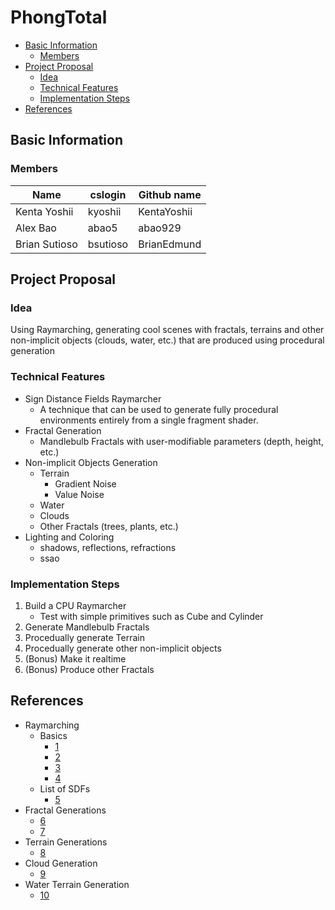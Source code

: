 # PhongTotal

* [Basic Information](#basic-information)
    * [Members](#members)
* [Project Proposal](#project-proposal)
    * [Idea](#idea)
    * [Technical Features](#technical-features)
    * [Implementation Steps](#implementation-steps)
* [References](#references)

## Basic Information
### __Members__
| Name | cslogin | Github name |
|----|----|----|
| Kenta Yoshii | kyoshii | KentaYoshii |
| Alex Bao | abao5 | abao929 | 
| Brian Sutioso | bsutioso | BrianEdmund |

## Project Proposal
### __Idea__
Using Raymarching, generating cool scenes with fractals, terrains and other non-implicit objects (clouds, water, etc.) that are produced using procedural generation

### __Technical Features__
- Sign Distance Fields Raymarcher
    - A technique that can be used to generate fully procedural environments entirely from a single fragment shader.
- Fractal Generation
    - Mandlebulb Fractals with user-modifiable parameters (depth, height, etc.)
- Non-implicit Objects Generation
    - Terrain
        - Gradient Noise 
        - Value Noise
    - Water 
    - Clouds
    - Other Fractals (trees, plants, etc.)
- Lighting and Coloring
    - shadows, reflections, refractions
    - ssao

### __Implementation Steps__
1. Build a CPU Raymarcher
    - Test with simple primitives such as Cube and Cylinder
2. Generate Mandlebulb Fractals
3. Procedually generate Terrain
4. Procedually generate other non-implicit objects
5. (Bonus) Make it realtime
6. (Bonus) Produce other Fractals

## References
- Raymarching
    - Basics
        - [1](https://iquilezles.org/articles/terrainmarching/
)
        - [2](https://michaelwalczyk.com/blog-ray-marching.html)
        - [3](https://iquilezles.org/articles/nvscene2008/rwwtt.pdf)
        - [4](https://www.youtube.com/watch?v=Cp5WWtMoeKg)
    - List of SDFs
        - [5](https://iquilezles.org/articles/distfunctions/)
- Fractal Generations
    - [6](http://blog.hvidtfeldts.net/index.php/2011/06/distance-estimated-3d-fractals-part-i/)
    - [7](https://iquilezles.org/articles/mandelbulb/)
- Terrain Generations
    - [8](https://iquilezles.org/articles/morenoise/)
- Cloud Generation
    - [9](https://iquilezles.org/articles/dynclouds/)
- Water Terrain Generation
    - [10](https://iquilezles.org/articles/simplewater/)